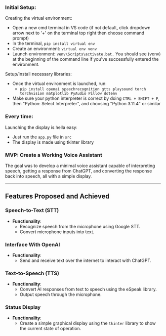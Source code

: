 ### Initial Setup:
Creating the virtual environment:
- Open a new cmd terminal in VS code (if not default, click dropdown arrow next to '+' on the terminal top right then choose command prompt)
- In the terminal, ```pip install virtual env```
- Create an environment: ```virtual env venv```
- Launch environment: ```venv\Scripts\activate.bat.``` You should see (venv) at the beginning of the command line if you've successfully entered the environment.

Setup/install necessary libraries:
- Once the virtual environment is launched, run:
    - ```pip install openai speechrecognition gtts playsound torch torchvision matplotlib PyAudio Pillow dotenv```
- Make sure your python interpreter is correct by doing ```CTRL + SHIFT + P```, then "Python: Select Interpreter", and choosing "Python 3.11.4" or similar

### Every time:
Launching the display is hella easy:
- Just run the ```app.py``` file in ```src```
- The display is made using tkinter library



### MVP: Create a Working Voice Assistant

The goal was to develop a minimal voice assistant capable of interpreting speech, getting a response from ChatGPT, and converting the response back into speech, all with a simple display.

---

## Features Proposed and Achieved

### Speech-to-Text (STT)
- **Functionality**: 
  - Recognize speech from the microphone using Google STT.
  - Convert microphone inputs into text.


### Interface With OpenAI
- **Functionality**: 
  - Send and receive text over the internet to interact with ChatGPT.


### Text-to-Speech (TTS)
- **Functionality**: 
  - Convert AI responses from text to speech using the eSpeak library.
  - Output speech through the microphone.


### Status Display
- **Functionality**: 
  - Create a simple graphical display using the `tkinter` library to show the current state of operation.
